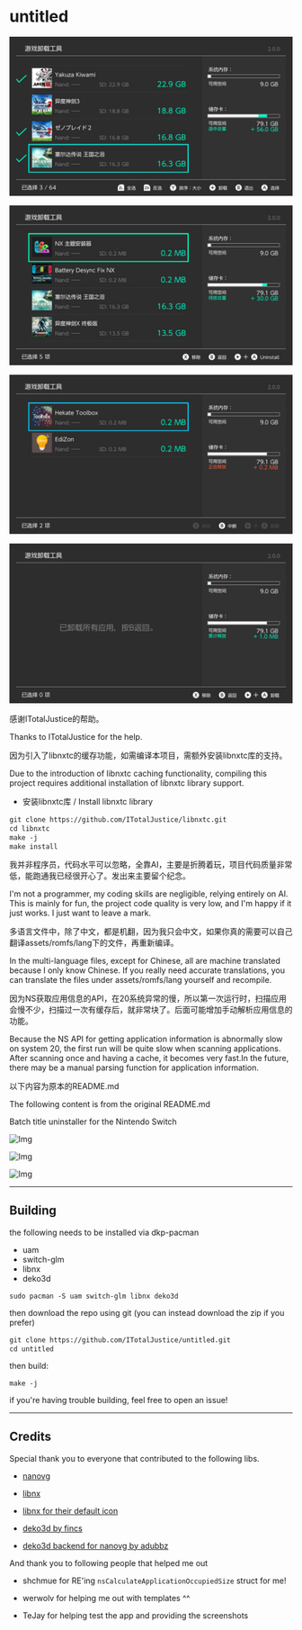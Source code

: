 # untitled

![Img](images/1.jpg)

![Img](images/2.jpg)

![Img](images/3.jpg)

![Img](images/4.jpg)

感谢ITotalJustice的帮助。

Thanks to ITotalJustice for the help.

因为引入了libnxtc的缓存功能，如需编译本项目，需额外安装libnxtc库的支持。

Due to the introduction of libnxtc caching functionality, compiling this project requires additional installation of libnxtc library support.

- 安装libnxtc库 / Install libnxtc library
```shell
git clone https://github.com/ITotalJustice/libnxtc.git
cd libnxtc
make -j
make install
```
我并非程序员，代码水平可以忽略，全靠AI，主要是折腾着玩，项目代码质量非常低，能跑通我已经很开心了。发出来主要留个纪念。

I'm not a programmer, my coding skills are negligible, relying entirely on AI. This is mainly for fun, the project code quality is very low, and I'm happy if it just works. I just want to leave a mark.

多语言文件中，除了中文，都是机翻，因为我只会中文，如果你真的需要可以自己翻译assets/romfs/lang下的文件，再重新编译。

In the multi-language files, except for Chinese, all are machine translated because I only know Chinese. If you really need accurate translations, you can translate the files under assets/romfs/lang yourself and recompile.

因为NS获取应用信息的API，在20系统异常的慢，所以第一次运行时，扫描应用会慢不少，扫描过一次有缓存后，就非常块了。后面可能增加手动解析应用信息的功能。

Because the NS API for getting application information is abnormally slow on system 20, the first run will be quite slow when scanning applications. After scanning once and having a cache, it becomes very fast.In the future, there may be a manual parsing function for application information.

以下内容为原本的README.md

The following content is from the original README.md

Batch title uninstaller for the Nintendo Switch

![Img](images/example0.jpg)

![Img](images/example1.jpg)

![Img](images/example2.jpg)

---

## Building

the following needs to be installed via dkp-pacman

- uam
- switch-glm
- libnx
- deko3d

```shell
sudo pacman -S uam switch-glm libnx deko3d
```

then download the repo using git (you can instead download the zip if you prefer)

```shell
git clone https://github.com/ITotalJustice/untitled.git
cd untitled
```

then build:

```shell
make -j
```
if you're having trouble building, feel free to open an issue!

---

## Credits

Special thank you to everyone that contributed to the following libs.

- [nanovg](https://github.com/memononen/nanovg)

- [libnx](https://github.com/switchbrew/libnx)

- [libnx for their default icon](https://github.com/switchbrew/libnx/blob/master/nx/default_icon.jpg)

- [deko3d by fincs](https://github.com/devkitPro/deko3d)

- [deko3d backend for nanovg by adubbz](https://github.com/Adubbz/nanovg-deko3d)

And thank you to following people that helped me out

- shchmue for RE'ing `nsCalculateApplicationOccupiedSize` struct for me!

- werwolv for helping me out with templates ^^

- TeJay for helping test the app and providing the screenshots
